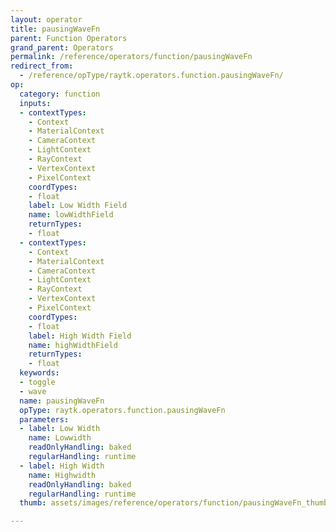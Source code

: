 ```yaml
---
layout: operator
title: pausingWaveFn
parent: Function Operators
grand_parent: Operators
permalink: /reference/operators/function/pausingWaveFn
redirect_from:
  - /reference/opType/raytk.operators.function.pausingWaveFn/
op:
  category: function
  inputs:
  - contextTypes:
    - Context
    - MaterialContext
    - CameraContext
    - LightContext
    - RayContext
    - VertexContext
    - PixelContext
    coordTypes:
    - float
    label: Low Width Field
    name: lowWidthField
    returnTypes:
    - float
  - contextTypes:
    - Context
    - MaterialContext
    - CameraContext
    - LightContext
    - RayContext
    - VertexContext
    - PixelContext
    coordTypes:
    - float
    label: High Width Field
    name: highWidthField
    returnTypes:
    - float
  keywords:
  - toggle
  - wave
  name: pausingWaveFn
  opType: raytk.operators.function.pausingWaveFn
  parameters:
  - label: Low Width
    name: Lowwidth
    readOnlyHandling: baked
    regularHandling: runtime
  - label: High Width
    name: Highwidth
    readOnlyHandling: baked
    regularHandling: runtime
  thumb: assets/images/reference/operators/function/pausingWaveFn_thumb.png

---
```

